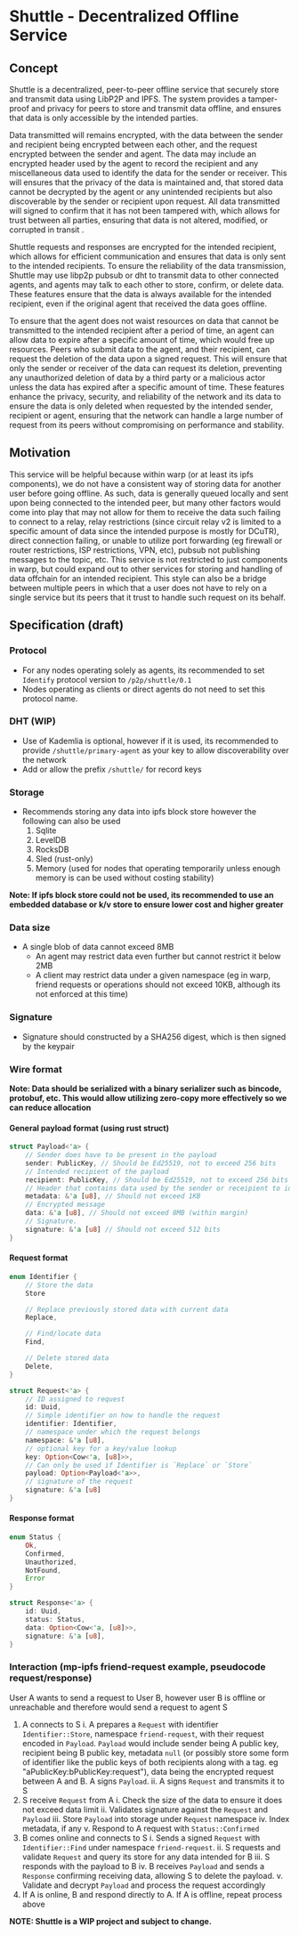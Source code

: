 # Shuttle - Decentralized Offline Service

## Concept

Shuttle is a decentralized, peer-to-peer offline service that securely store and transmit data using LibP2P and IPFS. The system provides a tamper-proof and privacy for peers to store and transmit data offline, and ensures that data is only accessible by the intended parties.

Data transmitted will remains encrypted, with the data between the sender and recipient being encrypted between each other, and the request encrypted between the sender and agent. The data may include an encrypted header used by the agent to record the recipient and any miscellaneous data used to identify the data for the sender or receiver. This will ensures that the privacy of the data is maintained and, that stored data cannot be decrypted by the agent or any unintended recipients but also discoverable by the sender or recipient upon request. All data transmitted will signed to confirm that it has not been tampered with, which allows for trust between all parties, ensuring that data is not altered, modified, or corrupted in transit .

Shuttle requests and responses are encrypted for the intended recipient, which allows for efficient communication and ensures that data is only sent to the intended recipients. To ensure the reliability of the data transmission, Shuttle may use libp2p pubsub or dht to transmit data to other connected agents, and agents may talk to each other to store, confirm, or delete data. These features ensure that the data is always available for the intended recipient, even if the original agent that received the data goes offline. 

To ensure that the agent does not waist resources on data that cannot be transmitted to the intended recipient after a period of time, an agent can allow data to expire after a specific amount of time, which would free up resources. Peers who submit data to the agent, and their recipient, can request the deletion of the data upon a signed request. This will ensure that only the sender or receiver of the data can request its deletion, preventing any unauthorized deletion of data by a third party or a malicious actor unless the data has expired after a specific amount of time. These features enhance the privacy, security, and reliability of the network and its data to ensure the data is only deleted when requested by the intended sender, recipient or agent, ensuring that the network can handle a large number of request from its peers without compromising on performance and stability.


## Motivation
This service will be helpful because within warp (or at least its ipfs components), we do not have a consistent way of storing data for another user before going offline. As such, data is generally queued locally and sent upon being connected to the intended peer, but many other factors would come into play that may not allow for them to receive the data such failing to connect to a relay, relay restrictions (since circuit relay v2 is limited to a specific amount of data since the intended purpose is mostly for DCuTR), direct connection failing, or unable to utilize port forwarding (eg firewall or router restrictions, ISP restrictions, VPN, etc), pubsub not publishing messages to the topic, etc. This service is not restricted to just components in warp, but could expand out to other services for storing and handling of data offchain for an intended recipient. This style can also be a bridge between multiple peers in which that a user does not have to rely on a single service but its peers that it trust to handle such request on its behalf.

## Specification (draft)

### Protocol
- For any nodes operating solely as agents, its recommended to set `Identify` protocol version to `/p2p/shuttle/0.1`
- Nodes operating as clients or direct agents do not need to set this protocol name. 

### DHT (WIP)
- Use of Kademlia is optional, however if it is used, its recommended to provide `/shuttle/primary-agent` as your key to allow discoverability over the network
- Add or allow the prefix `/shuttle/` for record keys 

### Storage
- Recommends storing any data into ipfs block store however the following can also be used
  1. Sqlite
  2. LevelDB
  3. RocksDB
  4. Sled (rust-only)
  5. Memory (used for nodes that operating temporarily unless enough memory is can be used without costing stability)

**Note: If ipfs block store could not be used, its recommended to use an embedded database or k/v store to ensure lower cost and higher greater**

### Data size
- A single blob of data cannot exceed 8MB
  - An agent may restrict data even further but cannot restrict it below 2MB
  - A client may restrict data under a given namespace (eg in warp, friend requests or operations should not exceed 10KB, although its not enforced at this time)

### Signature
- Signature should constructed by a SHA256 digest, which is then signed by the keypair 

### Wire format 

**Note: Data should be serialized with a binary serializer such as bincode, protobuf, etc. This would allow utilizing zero-copy more effectively so we can reduce allocation** 

#### General payload format (using rust struct)

```rust
struct Payload<'a> {
    // Sender does have to be present in the payload
    sender: PublicKey, // Should be Ed25519, not to exceed 256 bits
    // Intended recipient of the payload
    recipient: PublicKey, // Should be Ed25519, not to exceed 256 bits
    // Header that contains data used by the sender or receipient to identify the payload on the agent
    metadata: &'a [u8], // Should not exceed 1KB
    // Encrypted message
    data: &'a [u8], // Should not exceed 8MB (within margin)
    // Signature. 
    signature: &'a [u8] // Should not exceed 512 bits
}
```

#### Request format
```rust
enum Identifier {
    // Store the data
    Store

    // Replace previously stored data with current data
    Replace,

    // Find/locate data
    Find,

    // Delete stored data
    Delete,
}

struct Request<'a> {
    // ID assigned to request
    id: Uuid,
    // Simple identifier on how to handle the request
    identifier: Identifier,
    // namespace under which the request belongs
    namespace: &'a [u8],
    // optional key for a key/value lookup
    key: Option<Cow<'a, [u8]>>,
    // Can only be used if Identifier is `Replace` or `Store` 
    payload: Option<Payload<'a>>,
    // signature of the request
    signature: &'a [u8]
}
```

#### Response format
```rust
enum Status {
    Ok,
    Confirmed,
    Unauthorized,
    NotFound,
    Error
}

struct Response<'a> {
    id: Uuid,
    status: Status,
    data: Option<Cow<'a, [u8]>>,
    signature: &'a [u8],
}
```

### Interaction (mp-ipfs friend-request example, pseudocode request/response)

User A wants to send a request to User B, however user B is offline or unreachable and therefore would send a request to agent S

1. A connects to S
    i. A prepares a `Request` with identifier `Identifier::Store`, namespace `friend-request`, with their request encoded in `Payload`. `Payload` would include sender being A public key, recipient being B public key, metadata `null` (or possibly store some form of identifier like the public keys of both recipients along with a tag. eg "aPublicKey:bPublicKey:request"), data being the encrypted request between A and B. A signs `Payload`.
    ii. A signs `Request` and transmits it to S
2. S receive `Request` from A
    i. Check the size of the data to ensure it does not exceed data limit
    ii. Validates signature against the `Request` and `Payload`
    iii. Store `Payload` into storage under `Request` namespace 
    iv. Index metadata, if any
    v. Respond to A request with `Status::Confirmed`
3. B comes online and connects to S
    i. Sends a signed `Request` with `Identifier::Find` under namespace `friend-request`.
    ii. S requests and validate `Request` and query its store for any data intended for B
    iii. S responds with the payload to B
    iv. B receives `Payload` and sends a `Response` confirming receiving data, allowing S to delete the payload.
    v. Validate and decrypt `Payload` and process the request accordingly
4. If A is online, B and respond directly to A. If A is offline, repeat process above


**NOTE: Shuttle is a WIP project and subject to change.**